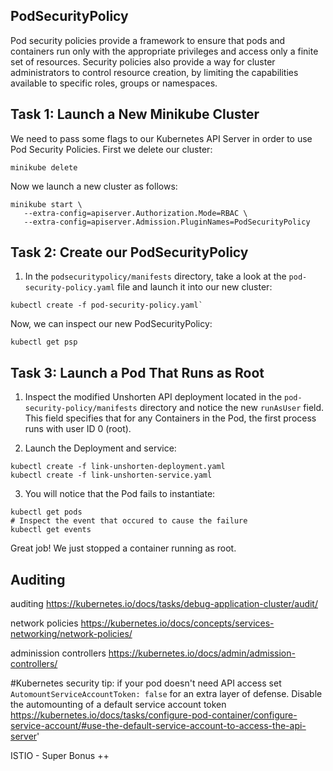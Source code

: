 ## PodSecurityPolicy
Pod security policies provide a framework to ensure that pods and containers run only with the appropriate privileges and access only a finite set of resources. Security policies also provide a way for cluster administrators to control resource creation, by limiting the capabilities available to specific roles, groups or namespaces.

## Task 1: Launch a New Minikube Cluster
We need to pass some flags to our Kubernetes API Server in order to use Pod Security Policies. First we delete our cluster:
```
minikube delete
```
Now we launch a new cluster as follows:
```
minikube start \
   --extra-config=apiserver.Authorization.Mode=RBAC \
   --extra-config=apiserver.Admission.PluginNames=PodSecurityPolicy
```

## Task 2: Create our PodSecurityPolicy
1. In the `podsecuritypolicy/manifests` directory, take a look at the `pod-security-policy.yaml` file and launch it into our new cluster:
```
kubectl create -f pod-security-policy.yaml`
```
Now, we can inspect our new PodSecurityPolicy:
```
kubectl get psp
```

## Task 3: Launch a Pod That Runs as Root
1. Inspect the modified Unshorten API deployment located in the `pod-security-policy/manifests` directory and notice the new `runAsUser` field. This field specifies that for any Containers in the Pod, the first process runs with user ID 0 (root). 

2. Launch the Deployment and service:
```
kubectl create -f link-unshorten-deployment.yaml
kubectl create -f link-unshorten-service.yaml
```

3. You will notice that the Pod fails to instantiate:
```
kubectl get pods
# Inspect the event that occured to cause the failure
kubectl get events
```
Great job! We just stopped a container running as root.

## Auditing


auditing
https://kubernetes.io/docs/tasks/debug-application-cluster/audit/

network policies
https://kubernetes.io/docs/concepts/services-networking/network-policies/

adminission controllers
https://kubernetes.io/docs/admin/admission-controllers/


#Kubernetes security tip: if your pod doesn't need API access set `AutomountServiceAccountToken: false` for an extra layer of defense.
Disable the automounting of a default service account token
https://kubernetes.io/docs/tasks/configure-pod-container/configure-service-account/#use-the-default-service-account-to-access-the-api-server'

ISTIO - Super Bonus ++


